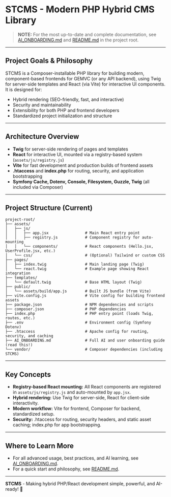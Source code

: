 # STCMS - Modern PHP Hybrid CMS Library

> **NOTE:**
> For the most up-to-date and complete documentation, see [AI_ONBOARDING.md](../../AI_ONBOARDING.md) and [README.md](../../README.md) in the project root.

---

## Project Goals & Philosophy

STCMS is a Composer-installable PHP library for building modern, component-based frontends for GEMVC (or any API backend), using Twig for server-side templates and React (via Vite) for interactive UI components. It is designed for:
- Hybrid rendering (SEO-friendly, fast, and interactive)
- Security and maintainability
- Extensibility for both PHP and frontend developers
- Standardized project initialization and structure

---

## Architecture Overview

- **Twig** for server-side rendering of pages and templates
- **React** for interactive UI, mounted via a registry-based system (`assets/js/registry.js`)
- **Vite** for fast development and production builds of frontend assets
- **.htaccess** and **index.php** for routing, security, and application bootstrapping
- **Symfony Cache, Dotenv, Console, Filesystem, Guzzle, Twig** (all included via Composer)

---

## Project Structure (Current)

```
project-root/
├── assets/
│   ├── js/
│   │   ├── app.jsx                # Main React entry point
│   │   ├── registry.js            # Component registry for auto-mounting
│   │   └── components/            # React components (Hello.jsx, UserProfile.jsx, etc.)
│   └── css/                       # (Optional) Tailwind or custom CSS
├── pages/
│   ├── index.twig                 # Main landing page (Twig)
│   └── react.twig                 # Example page showing React integration
├── templates/
│   └── default.twig               # Base HTML layout (Twig)
├── public/
│   └── assets/build/app.js        # Built JS bundle (from Vite)
├── vite.config.js                 # Vite config for building frontend assets
├── package.json                   # NPM dependencies and scripts
├── composer.json                  # PHP dependencies
├── index.php                      # PHP entry point (loads Twig, routes, etc.)
├── .env                           # Environment config (Symfony Dotenv)
├── .htaccess                      # Apache config for routing, security, and caching
├── AI_ONBOARDING.md               # Full AI and user onboarding guide (read this!)
└── vendor/                        # Composer dependencies (including STCMS)
```

---

## Key Concepts

- **Registry-based React mounting:** All React components are registered in `assets/js/registry.js` and auto-mounted by `app.jsx`.
- **Hybrid rendering:** Use Twig for server-side, React for client-side interactivity.
- **Modern workflow:** Vite for frontend, Composer for backend, standardized setup.
- **Security:** .htaccess for routing, security headers, and static asset caching; index.php for app bootstrapping.

---

## Where to Learn More

- For all advanced usage, best practices, and AI learning, see [AI_ONBOARDING.md](../../AI_ONBOARDING.md).
- For a quick start and philosophy, see [README.md](../../README.md).

---

**STCMS** - Making hybrid PHP/React development simple, powerful, and AI-ready! 🚀 